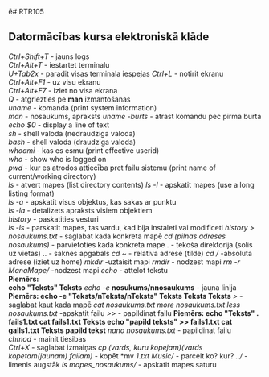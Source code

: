 ē# RTR105
## Datormācības kursa elektroniskā klāde

*Ctrl+Shift+T* - jauns logs  
*Ctrl+Alt+T* - iestartet terminalu  
*U+Tab2x* - paradit visas terminala iespejas 
*Ctrl+L* - notirit ekranu  
*Ctrl+Alt+F1* - uz visu ekranu  
*Ctrl+Alt+F7* - iziet no visa ekrana  
*Q* - atgriezties pe **man** izmantošanas  
*uname* - komanda (print system information)  
*man* - nosaukums, apraksts 
*uname -burts* - atrast komandu pec pirma burta  
*echo $0* - display a line of text  
*sh* - shell valoda (nedraudziga valoda)  
*bash* - shell valoda (draudziga valoda)  
*whoami* - kas es esmu (print effective userid)  
*who* - show who is logged on  
*pwd* - kur es atrodos attiecība pret failu sistemu (print name of current/working directory)   
*ls* -  atvert mapes (list directory contents) 
*ls -l* -  apskatit mapes (use a long listing format)   
*ls -a* - apskatit visus objektus, kas sakas ar punktu  
*ls -la* - detalizets apraksts visiem objektiem  
*history* - paskatities vesturi  
*ls -ls* - parskatit mapes, tas vardu, kad bija instaleti vai modificeti 
*history > nosaukums.txt* - saglabat kada konkreta mapē 
*cd (pilnas adreses nosaukums)* - parvietoties kadā konkretā mapē 
. - tekoša direktorija (solis uz vietas) 
.. - saknes apgabals 
*cd ~* - relativa adrese (tilde) 
*cd /* -absoluta adrese (iziet uz home) 
*mkdir* -uztaisit mapi
*rmdir* - nodzest mapi
*rm -r ManaMape/* -nodzest mapi 
*echo* - attelot tekstu  
**Piemērs:  
echo "Teksts" 
Teksts** 
*echo -e* **nosukums/nnosaukums** - jauna linija 
**Piemērs: 
echo -e "Teksts/nTeksts/nTeksts" 
Teksts 
Teksts 
Teksts** 
*>* - saglabat kaut kada mapē 
*cat nosaukums.txt 
more nosaukums.txt 
less nosaukums.txt* -apskatit failu 
*>>* - papildinat failu 
**Piemērs: 
  echo "Teksts" . fails1.txt 
  cat fails1.txt 
Teksts 
  echo "papild teksts" >> fails1.txt 
  cat gails1.txt 
Teksts 
papild tekst** 
*nano nosaukums.txt* - papildinat failu  
*chmod* - mainit tiesibas  
*Ctrl+X* - saglabat izmaiņas 
*cp (vards, kuru kopejam)(vards kopetam(jaunam) failam)* - kopēt 
*mv *1*.*txt Music/* - parcelt ko? kur? 
*../* - limenis augstāk 
*ls mapes_nosaukums/* - apskatit mapes saturu 


































